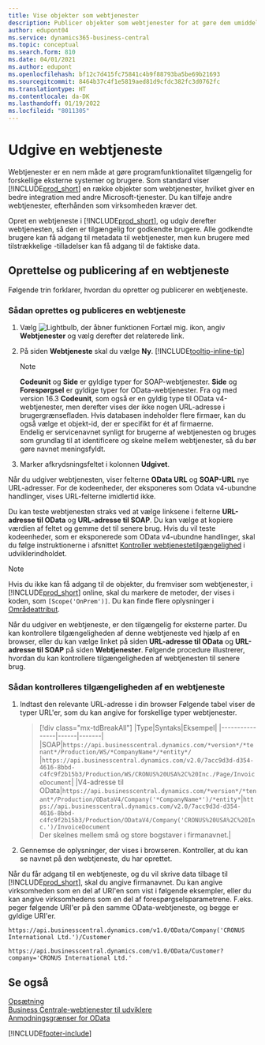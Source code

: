 ```yaml
---
title: Vise objekter som webtjenester
description: Publicer objekter som webtjenester for at gøre dem umiddelbart tilgængelige for din Business Central-løsning.
author: edupont04
ms.service: dynamics365-business-central
ms.topic: conceptual
ms.search.form: 810
ms.date: 04/01/2021
ms.author: edupont
ms.openlocfilehash: bf12c7d415fc75841c4b9f88793ba5be69b21693
ms.sourcegitcommit: 8464b37c4f1e5819aed81d9cfdc382fc3d0762fc
ms.translationtype: HT
ms.contentlocale: da-DK
ms.lasthandoff: 01/19/2022
ms.locfileid: "8011305"
---
```

# <a name="publish-a-web-service"></a>Udgive en webtjeneste

Webtjenester er en nem måde at gøre programfunktionalitet tilgængelig for forskellige eksterne systemer og brugere. Som standard viser [!INCLUDE[prod_short](includes/prod_short.md)] en række objekter som webtjenester, hvilket giver en bedre integration med andre Microsoft-tjenester. Du kan tilføje andre webtjenester, efterhånden som virksomheden kræver det.  

Opret en webtjeneste i [!INCLUDE[prod_short](includes/prod_short.md)], og udgiv derefter webtjenesten, så den er tilgængelig for godkendte brugere. Alle godkendte brugere kan få adgang til metadata til webtjenester, men kun brugere med tilstrækkelige -tilladelser kan få adgang til de faktiske data.  

## <a name="creating-and-publishing-a-web-service"></a>Oprettelse og publicering af en webtjeneste

Følgende trin forklarer, hvordan du opretter og publicerer en webtjeneste.  

### <a name="to-create-and-publish-a-web-service"></a>Sådan oprettes og publiceres en webtjeneste  

1. Vælg ![Lightbulb, der åbner funktionen Fortæl mig.](media/ui-search/search_small.png "Fortæl mig, hvad du vil foretage dig") ikon, angiv **Webtjenester** og vælg derefter det relaterede link.  
2. På siden **Webtjeneste** skal du vælge **Ny**. [!INCLUDE[tooltip-inline-tip](includes/tooltip-inline-tip_md.md)]  

    > [!NOTE]  
    > **Codeunit** og **Side** er gyldige typer for SOAP-webtjenester. **Side** og **Forespørgsel** er gyldige typer for OData-webtjenester. Fra og med version 16.3 **Codeunit**, som også er en gyldig type til OData v4-webtjenester, men derefter vises der ikke nogen URL-adresse i brugergrænsefladen. Hvis databasen indeholder flere firmaer, kan du også vælge et objekt-id, der er specifikt for ét af firmaerne.  
    > Endelig er servicenavnet synligt for brugerne af webtjenesten og bruges som grundlag til at identificere og skelne mellem webtjenester, så du bør gøre navnet meningsfyldt.

3. Marker afkrydsningsfeltet i kolonnen **Udgivet**.  

Når du udgiver webtjenesten, viser felterne **OData URL** og **SOAP-URL** nye URL-adresser. For de kodeenheder, der eksponeres som Odata v4-ubundne handlinger, vises URL-felterne imidlertid ikke.  

Du kan teste webtjenesten straks ved at vælge linksene i felterne **URL-adresse til OData** og **URL-adresse til SOAP**. Du kan vælge at kopiere værdien af feltet og gemme det til senere brug. Hvis du vil teste kodeenheder, som er eksponerede som OData v4-ubundne handlinger, skal du følge instruktionerne i afsnittet [Kontroller webtjenestetilgængelighed](/dynamics365/business-central/dev-itpro/developer/devenv-creating-and-interacting-with-odatav4-unbound-action#verifying-web-service-availability) i udviklerindholdet.

> [!NOTE]
> Hvis du ikke kan få adgang til de objekter, du fremviser som webtjenester, i [!INCLUDE[prod_short](includes/prod_short.md)] online, skal du markere de metoder, der vises i koden, som `[Scope('OnPrem')]`. Du kan finde flere oplysninger i [Områdeattribut](/dynamics365/business-central/dev-itpro/developer/methods/devenv-scope-attribute).

Når du udgiver en webtjeneste, er den tilgængelig for eksterne parter. Du kan kontrollere tilgængeligheden af denne webtjeneste ved hjælp af en browser, eller du kan vælge linket på siden **URL-adresse til OData** og **URL-adresse til SOAP** på siden **Webtjenester**. Følgende procedure illustrerer, hvordan du kan kontrollere tilgængeligheden af webtjenesten til senere brug.  

### <a name="to-verify-the-availability-of-a-web-service"></a>Sådan kontrolleres tilgængeligheden af en webtjeneste  

1. Indtast den relevante URL-adresse i din browser Følgende tabel viser de typer URL'er, som du kan angive for forskellige typer webtjenester.  

    > [!div class="mx-tdBreakAll"]
    > |Type|Syntaks|Eksempel|
    > |----------------|------|-------|
    > |SOAP|`https://api.businesscentral.dynamics.com/*version*/*tenant*/Production/WS/*CompanyName*/*entity*/` |`https://api.businesscentral.dynamics.com/v2.0/7acc9d3d-d354-4616-8bbd-c4fc9f2b15b3/Production/WS/CRONUS%20USA%2C%20Inc./Page/InvoiceDocument`|
    > |V4-adresse til OData|`https://api.businesscentral.dynamics.com/*version*/*tenant*/Production/ODataV4/Company('*CompanyName*')/*entity*`|`https://api.businesscentral.dynamics.com/v2.0/7acc9d3d-d354-4616-8bbd-c4fc9f2b15b3/Production/ODataV4/Company('CRONUS%20USA%2C%20Inc.')/InvoiceDocument`<br/>    Der skelnes mellem små og store bogstaver i firmanavnet.|

2. Gennemse de oplysninger, der vises i browseren. Kontroller, at du kan se navnet på den webtjeneste, du har oprettet.  

Når du får adgang til en webtjeneste, og du vil skrive data tilbage til [!INCLUDE[prod_short](includes/prod_short.md)], skal du angive firmanavnet. Du kan angive virksomheden som en del af URI'en som vist i følgende eksempler, eller du kan angive virksomhedens som en del af forespørgselsparametrene. F.eks. peger følgende URI'er på den samme OData-webtjeneste, og begge er gyldige URI'er.  

```
https://api.businesscentral.dynamics.com/v1.0/OData/Company('CRONUS International Ltd.')/Customer  
```

```
https://api.businesscentral.dynamics.com/v1.0/OData/Customer?company='CRONUS International Ltd.'  
```

## <a name="see-also"></a>Se også

[Opsætning](admin-setup-and-administration.md)  
[Business Centrale-webtjenester til udviklere](/dynamics365/business-central/dev-itpro/webservices/web-services)  
[Anmodningsgrænser for OData](/dynamics365/business-central/dev-itpro/administration/operational-limits-online#ODataServices)  


[!INCLUDE[footer-include](includes/footer-banner.md)]